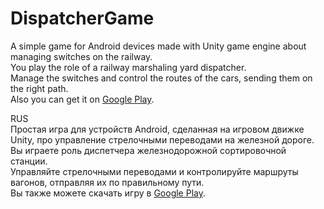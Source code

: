 # DispatcherGame

A simple game for Android devices made with Unity game engine about managing switches on the railway.  
You play the role of a railway marshaling yard dispatcher.  
Manage the switches and control the routes of the cars, sending them on the right path.  
Also you can get it on [Google Play](https://play.google.com/store/apps/details?id=com.vamakarov.dispatcher).  

RUS  
Простая игра для устройств Android, сделанная на игровом движке Unity, про управление стрелочными переводами на железной дороге.  
Вы играете роль диспетчера железнодорожной сортировочной станции.  
Управляйте стрелочными переводами и контролируйте маршруты вагонов, отправляя их по правильному пути.  
Вы также можете скачать игру в [Google Play](https://play.google.com/store/apps/details?id=com.vamakarov.dispatcher).
